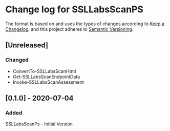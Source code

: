 # Change log for SSLLabsScanPS

The format is based on and uses the types of changes according to [Keep a Changelog](https://keepachangelog.com/en/1.0.0/),
and this project adheres to [Semantic Versioning](https://semver.org/spec/v2.0.0.html).

## [Unreleased]

### Changed

- ConvertTo-SSLLabsScanHtml
- Get-SSLLabsScanEndpointData
- Invoke-SSLLabsScanAssessment

## [0.1.0] - 2020-07-04

### Added

SSLLabsScanPs - Initial Version
